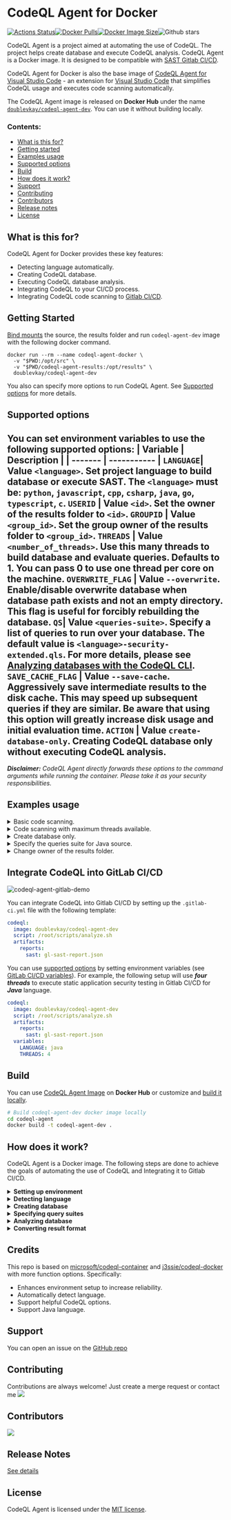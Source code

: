 # CodeQL Agent for Docker
[![Actions Status](https://github.com/docker/compose-cli/workflows/Continuous%20integration/badge.svg)](https://hub.docker.com/repository/docker/doublevkay/codeql-agent-dev)[![Docker Pulls](https://badgen.net/docker/pulls/doublevkay/codeql-agent-dev?icon=docker&label=pulls)](https://hub.docker.com/repository/docker/doublevkay/codeql-agent-dev)[![Docker Image Size](https://badgen.net/docker/size/doublevkay/codeql-agent-dev?icon=docker&label=image%20size)](https://hub.docker.com/repository/docker/doublevkay/codeql-agent-dev)![Github stars](https://badgen.net/github/stars/vovikhangcdv/codeql-agent?icon=github&label=stars)

CodeQL Agent is a project aimed at automating the use of CodeQL. The project helps create database and execute CodeQL analysis. CodeQL Agent is a Docker image. It is designed to be compatible with [SAST Gitlab CI/CD](https://docs.gitlab.com/ee/user/application_security/sast/).

CodeQL Agent for Docker is also the base image of [CodeQL Agent for Visual Studio Code](https://github.com/vovikhangcdv/codeql-agent-extension) - an extension for [Visual Studio Code](https://code.visualstudio.com/) that simplifies CodeQL usage and executes code scanning automatically.

The CodeQL Agent image is released on **Docker Hub** under the name [`doublevkay/codeql-agent-dev`](https://hub.docker.com/repository/docker/doublevkay/codeql-agent-dev). You can use it without building locally.


### Contents:
  - [What is this for?](#what-is-this-for)
  - [Getting started](#getting-started)
  - [Examples usage](#examples-usage)
  - [Supported options](#supported-options)
  - [Build](#build)
  - [How does it work?](#how-does-it-work)
  - [Support](#support)
  - [Contributing](#contributing)
  - [Contributors](#contributors)
  - [Release notes](#release-notes)
  - [License](#license)


## What is this for?

CodeQL Agent for Docker provides these key features:
- Detecting language automatically.
- Creating CodeQL database.
- Executing CodeQL database analysis.
- Integrating CodeQL to your CI/CD process.
- Integrating CodeQL code scanning to [Gitlab CI/CD](https://docs.gitlab.com/ee/user/application_security/sast/).


## Getting Started
[Bind mounts](https://docs.docker.com/storage/bind-mounts/) the source, the results folder and run `codeql-agent-dev` image with the following docker command.

```console
docker run --rm --name codeql-agent-docker \
  -v "$PWD:/opt/src" \
  -v "$PWD/codeql-agent-results:/opt/results" \
  doublevkay/codeql-agent-dev
```

You also can specify more options to run CodeQL Agent. See [Supported options](#supported-options) for more details. 


## Supported options
You can set environment variables to use the following supported options:
| Variable  | Description |
| ------- | ----------- |
`LANGUAGE`| Value `<language>`. Set project language to build database or execute SAST. The `<language>` must be: `python`, `javascript`, `cpp`, `csharp`, `java`, `go`, `typescript`, `c`.
`USERID` | Value `<id>`. Set the owner of the results folder to `<id>`.
`GROUPID` | Value `<group_id>`. Set the group owner of the results folder to `<group_id>`.
`THREADS` | Value `<number_of_threads>`. Use this many threads to build database and evaluate queries. Defaults to 1. You can pass 0 to use one thread per core on the machine.
`OVERWRITE_FLAG` | Value `--overwrite`. Enable/disable overwrite database when database path exists and not an empty directory. This flag is useful for forcibly rebuilding the database.
`QS`| Value `<queries-suite>`. Specify a list of queries to run over your database. The default value is `<language>-security-extended.qls`. For more details, please see [Analyzing databases with the CodeQL CLI](https://codeql.github.com/docs/codeql-cli/analyzing-databases-with-the-codeql-cli/#running-codeql-database-analyze).
`SAVE_CACHE_FLAG` | Value `--save-cache`. Aggressively save intermediate results to the disk cache. This may speed up subsequent queries if they are similar. Be aware that using this option will greatly increase disk usage and initial evaluation time. 
`ACTION` | Value `create-database-only`. Creating CodeQL database only without executing CodeQL analysis.
-----

***Disclaimer:** CodeQL Agent directly forwards these options to the command arguments while running the container. Please take it as your security responsibilities.*


## Examples usage

<details>
    <summary>Basic code scanning.</summary>

```bash
docker run --rm --name codeql-agent-docker \
  -v "$PWD:/opt/src" \
  -v "$PWD/codeql-agent-results:/opt/results" \
  doublevkay/codeql-agent-dev
```
</details>

<details>
    <summary>Code scanning with maximum threads available.</summary>

```bash
docker run --rm --name codeql-agent-docker \
  -v "$PWD:/opt/src" \
  -v "$PWD/codeql-agent-results:/opt/results" \
  doublevkay/codeql-agent-dev
  -e "THREADS=0"
```
  </details>

<details>
    <summary>Create database only.</summary>

```bash
docker run --rm --name codeql-agent-docker \
  -v "$PWD:/opt/src" \
  -v "$PWD/codeql-agent-results:/opt/results" \
  doublevkay/codeql-agent-dev
  -e "ACTION=create-database-only"
```
  </details>

<details>
    <summary>Specify the queries suite for Java source.</summary>

```bash
docker run --rm --name codeql-agent-docker \
  -v "$PWD:/opt/src" \
  -v "$PWD/codeql-agent-results:/opt/results" \
  doublevkay/codeql-agent-dev
  -e "LANGUAGE=java"
  -e "QS=java-security-and-quality.qls"
```
</details>

<details>
    <summary>Change owner of the results folder.</summary>
    Because CodeQL Agent run the script as root in Docker containers. So maybe you need to change the results folder owner to your own.

```bash
docker run --rm --name codeql-agent-docker \
  -v "$PWD:/opt/src" \
  -v "$PWD/codeql-agent-results:/opt/results" \
  -e "USERID=$(id -u ${USER})" -e "GROUPID=$(id -g ${USER}) \
  doublevkay/codeql-agent-dev
```
</details>


## Integrate CodeQL into GitLab CI/CD

![codeql-agent-gitlab-demo](media/codeql-agent-gitlab-demo.gif)

You can integrate CodeQL into Gitlab CI/CD by setting up the `.gitlab-ci.yml` file with the following template:

```yaml
codeql:
  image: doublevkay/codeql-agent-dev
  script: /root/scripts/analyze.sh
  artifacts:
    reports:
      sast: gl-sast-report.json
```

You can use [supported options](#supported-options) by setting environment variables (see [GitLab CI/CD variables](https://docs.gitlab.com/ee/ci/variables/)). For example, the following setup will use ***four threads*** to execute static application security testing in Gitlab CI/CD for ***Java*** language.

```yaml
codeql:
  image: doublevkay/codeql-agent-dev
  script: /root/scripts/analyze.sh
  artifacts:
    reports:
      sast: gl-sast-report.json
  variables:
    LANGUAGE: java
    THREADS: 4
```

## Build
You can use [CodeQL Agent Image](https://hub.docker.com/repository/docker/doublevkay/codeql-agent-dev) on **Docker Hub** or customize and [build it locally](#build-locally).
```bash
# Build codeql-agent-dev docker image locally 
cd codeql-agent
docker build -t codeql-agent-dev .
```


## How does it work?
CodeQL Agent is a Docker image. The following steps are done to achieve the goals of automating the use of CodeQL and Integrating it to Gitlab CI/CD. 

<details><summary><b>Setting up environment</b></summary>

>In this step, the image prepares the environment for executing CodeQL. It includes: using Ubuntu base image; downloading and installing [CodeQL Bundle](https://github.com/github/codeql-action/releases) (which contains the CodeQL CLI and the precompiled library queries to reduce the CodeQL execution time); installing necessary softwares such as `java`, `maven`, `nodejs`, `typescript`,... to create a CodeQL database successfully.

</details>

<details> <summary><b> Detecting language</b></summary>

>CodeQL Agent uses [github/linguist](https://github.com/github/linguist) to detect the source code language.

</details>

<details> <summary><b> Creating database </b></summary>

> CodeQL Agent runs the CodeQL create database command.
  ```bash
  codeql database create --threads=$THREADS --language=$LANGUAGE $COMMAND $DB -s $SRC $OVERWRITE_FLAG
  ```

</details>

<details> <summary><b> Specifying  query suites </b></summary>

> Analyzing databases requires specifying a query suite. According to the goals of application static application security testing (SAST) goals, CodeQL Agent uses `<language>-security-extended.qls` as the default query suite.

</details>

<details> <summary><b> Analyzing database </b></summary>

> CodeQL Agent runs the CodeQL database analysis command.
```bash
codeql database analyze --format=$FORMAT --threads=$THREADS $SAVE_CACHE_FLAG --output=$OUTPUT/issues.$FORMAT $DB $QS
``` 

</details>

<details> <summary><b> Converting result format </b></summary>

>[Gitlab CI/CD](https://docs.gitlab.com/ee/ci/) does not support the SARIF format. Therefore, CodeQL Agent will convert the CodeQL result from [SARIF format](http://docs.oasis-open.org/sarif/sarif/v2.0/csprd01/sarif-v2.0-csprd01.html) to [Security Report Schemas](https://gitlab.com/gitlab-org/security-products/security-report-schemas) (provided by Gitlab). This step is done by mapping the fields of two formats. The details of implementation are in the [sarif2sast](https://github.com/vovikhangcdv/codeql-agent/blob/main/scripts/sarif2sast.py) script. You can use this script independently as a workaround  to solve the [Gitlab Issue 118496](https://gitlab.com/gitlab-org/gitlab/-/issues/118496).

</details>

## Credits
This repo is based on [microsoft/codeql-container](https://github.com/microsoft/codeql-container) and [j3ssie/codeql-docker](https://github.com/j3ssie/codeql-docker) with more function options. Specifically:
- Enhances environment setup to increase reliability.
- Automatically detect language.
- Support helpful CodeQL options.
- Support Java language. 

## Support

You can open an issue on the [GitHub repo](https://github.com/vovikhangcdv/codeql-agent/issues)

## Contributing

Contributions are always welcome! Just create a merge request or contact me  <a href="https://twitter.com/doublevkay">
    <img src="https://img.shields.io/twitter/url?style=for-the-badge&label=%40doublevkay&logo=twitter&logoColor=00AEFF&labelColor=black&color=7fff00&url=https%3A%2F%2Ftwitter.com%2Fdoublevkay">  </a>

## Contributors
<a href="https://github.com/vovikhangcdv/codeql-agent-extension/graphs/contributors">
  <img src="https://contrib.rocks/image?repo=vovikhangcdv/codeql-agent" />
</a>

## Release Notes

[See details](https://github.com/vovikhangcdv/codeql-agent/releases)

## License

CodeQL Agent is licensed under the [MIT license](https://github.com/vovikhangcdv/codeql-agent-extension/blob/main/LICENSE).